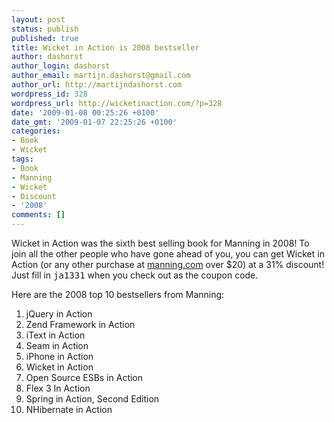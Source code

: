 ```yaml
---
layout: post
status: publish
published: true
title: Wicket in Action is 2008 bestseller
author: dashorst
author_login: dashorst
author_email: martijn.dashorst@gmail.com
author_url: http://martijndashorst.com
wordpress_id: 328
wordpress_url: http://wicketinaction.com/?p=328
date: '2009-01-08 00:25:26 +0100'
date_gmt: '2009-01-07 22:25:26 +0100'
categories:
- Book
- Wicket
tags:
- Book
- Manning
- Wicket
- Discount
- '2008'
comments: []
---
```

<p>Wicket in Action was the sixth best selling book for Manning in 2008! To join all the other people who have gone ahead of you, you can get Wicket in Action (or any other purchase at <a href="http://manning.com">manning.com</a> over $20) at a 31% discount! Just fill in <tt>ja1331</tt> when you check out as the coupon code.</p>
<p>Here are the 2008 top 10 bestsellers from Manning:</p>
<ol>
<li>jQuery in Action</li>
<li>Zend Framework in Action</li>
<li>iText in Action</li>
<li>Seam in Action</li>
<li>iPhone in Action</li>
<li>Wicket in Action</li>
<li>Open Source ESBs in Action</li>
<li>Flex 3 In Action</li>
<li>Spring in Action, Second Edition</li>
<li>NHibernate in Action</li>
</ol>

